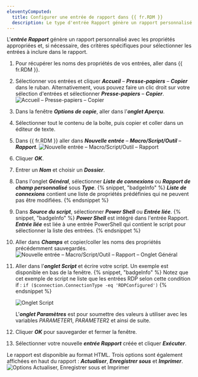 ```yaml
---
eleventyComputed:
  title: Configurer une entrée de rapport dans {{ fr.RDM }}
  description: Le type d'entrée Rapport génère un rapport personnalisé avec les propriétés appropriées et, si nécessaire, des critères spécifiques pour sélectionner les entrées à inclure dans le rapport.
---
```

L'***entrée Rapport*** génère un rapport personnalisé avec les propriétés appropriées et, si nécessaire, des critères spécifiques pour sélectionner les entrées à inclure dans le rapport.

1. Pour récupérer les noms des propriétés de vos entrées, aller dans {{ fr.RDM }}.
1. Sélectionner vos entrées et cliquer ***Accueil*** – ***Presse-papiers*** – ***Copier*** dans le ruban. Alternativement, vous pouvez faire un clic droit sur votre sélection d'entrées et sélectionner ***Presse-papiers*** – ***Copier***.
![Accueil – Presse-papiers – Copier](https://cdnweb.devolutions.net/docs/docs_en_kb_KB2105.png)
1. Dans la fenêtre ***Options de copie***, aller dans l'***onglet Aperçu***.
1. Sélectionner tout le contenu de la boîte, puis copier et coller dans un éditeur de texte.
1. Dans {{ fr.RDM }} aller dans ***Nouvelle entrée*** – ***Macro/Script/Outil*** – ***Rapport***.
![Nouvelle entrée – Macro/Script/Outil – Rapport](https://cdnweb.devolutions.net/docs/docs_en_kb_KB6081.png)
1. Cliquer ***OK***.
1. Entrer un ***Nom*** et choisir un ***Dossier***.
1. Dans l'onglet ***Général***, sélectionner ***Liste de connexions*** ou ***Rapport de champ personnalisé*** sous ***Type***.
   {% snippet, "badgeInfo" %}
   ***Liste de connexions*** contient une liste de propriétés prédéfinies qui ne peuvent pas être modifiées.
   {% endsnippet %}
1. Dans ***Source du script***, sélectionner ***Power Shell*** ou ***Entrée liée***.
   {% snippet, "badgeInfo" %}
   ***Power Shell*** est intégré dans l'entrée Rapport. ***Entrée liée*** est liée à une entrée PowerShell qui contient le script pour sélectionner la liste des entrées.
   {% endsnippet %}
1. Aller dans ***Champs*** et copier/coller les noms des propriétés précédemment sauvegardés.
![Nouvelle entrée – Macro/Script/Outil – Rapport – Onglet Général](https://cdnweb.devolutions.net/docs/docs_en_kb_KB6084.png)
1. Aller dans l'***onglet Script*** et écrire votre script. Un exemple est disponible en bas de la fenêtre.
   {% snippet, "badgeInfo" %}
   Notez que cet exemple de script ne liste que les entrées RDP selon cette condition if :
   `if ($connection.ConnectionType -eq 'RDPConfigured')`
   {% endsnippet %}

   ![Onglet Script](https://cdnweb.devolutions.net/docs/docs_en_kb_KB6082.png)

   L'***onglet Paramètres*** est pour soumettre des valeurs à utiliser avec les variables $PARAMETER1$, $PARAMETER2$ et ainsi de suite.
1. Cliquer ***OK*** pour sauvegarder et fermer la fenêtre.
1. Sélectionner votre nouvelle ***entrée Rapport*** créée et cliquer ***Exécuter***.

Le rapport est disponible au format HTML. Trois options sont également affichées en haut du rapport : ***Actualiser***, ***Enregistrer sous*** et ***Imprimer***.
![Options Actualiser, Enregistrer sous et Imprimer](https://cdnweb.devolutions.net/docs/docs_en_kb_KB6083.png)
